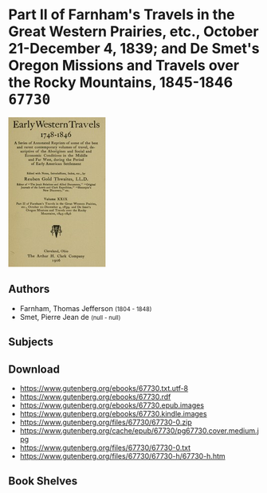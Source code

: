 # Part II of Farnham's Travels in the Great Western Prairies, etc., October 21-December 4, 1839; and De Smet's Oregon Missions and Travels over the Rocky Mountains, 1845-1846 <kbd>67730</kbd>

![](./cover.medium.jpg "")

## Authors


 - Farnham, Thomas Jefferson <small>(1804 - 1848)</small>
 - Smet, Pierre Jean de <small>(null - null)</small>

## Subjects



## Download


 - https://www.gutenberg.org/ebooks/67730.txt.utf-8
 - https://www.gutenberg.org/ebooks/67730.rdf
 - https://www.gutenberg.org/ebooks/67730.epub.images
 - https://www.gutenberg.org/ebooks/67730.kindle.images
 - https://www.gutenberg.org/files/67730/67730-0.zip
 - https://www.gutenberg.org/cache/epub/67730/pg67730.cover.medium.jpg
 - https://www.gutenberg.org/files/67730/67730-0.txt
 - https://www.gutenberg.org/files/67730/67730-h/67730-h.htm

## Book Shelves


